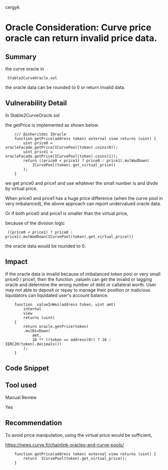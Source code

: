 cergyk
# Oracle Consideration: Curve price oracle can return invalid price data.

## Summary

the curve oracle in 

``` 
 Stable2CurveOracle.sol
```

the oracle data can be rounded to 0 or return invalid data.

## Vulnerability Detail

In Stable2CurveOracle.sol

the getPrice is implemented as shown below.

```
    /// @inheritdoc IOracle
    function getPrice(address token) external view returns (uint) {
        uint price0 = oracleFacade.getPrice(ICurvePool(token).coins(0));
        uint price1 = oracleFacade.getPrice(ICurvePool(token).coins(1));
        return ((price0 < price1) ? price0 : price1).mulWadDown(
            ICurvePool(token).get_virtual_price()
        );
    }
```

we get price0 and price1 and use whatever the small number is and divde by virtual price.

When price0 and price1 has a huge price difference (when the curve pool in very imbalanced), the above approach can report undervalued oracle data.

Or if both price0 and price1 is smaller than the virtual price,

because of the division logic

```
 ((price0 < price1) ? price0 : price1).mulWadDown(ICurvePool(token).get_virtual_price())
```

the oracle data would be rounded to 0.

## Impact

If the oracle data is invalid because of imbalanced token pool or very small price0 / price1, then the function _valueIn can get the invalid or lagging oracle and determine the wrong number of debt or callateral worth. User may not able to deposit or repay to manage their position or malicious liquidators can liquidated user's account balance.

```
    function _valueInWei(address token, uint amt)
        internal
        view
        returns (uint)
    {
        return oracle.getPrice(token)
        .mulDivDown(
            amt,
            10 ** ((token == address(0)) ? 18 : IERC20(token).decimals())
        );
    }
```

## Code Snippet

## Tool used

Manual Review

Yes

## Recommendation

To avoid price manipulation, using the virtual price would be sufficient,

https://news.curve.fi/chainlink-oracles-and-curve-pools/

```
    function getPrice(address token) external view returns (uint) {
        return  ICurvePool(token).get_virtual_price();
    }
```
